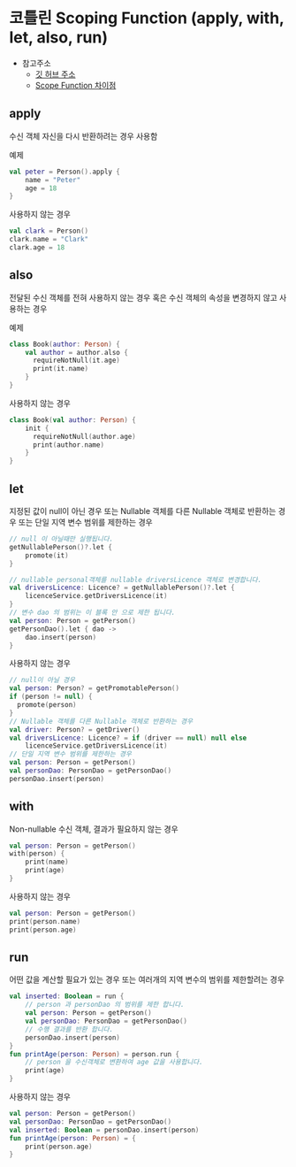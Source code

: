 # 코틀린 Scoping Function (apply, with, let, also, run)

- 참고주소
  - [깃 허브 주소](https://medium.com/@limgyumin/%EC%BD%94%ED%8B%80%EB%A6%B0-%EC%9D%98-apply-with-let-also-run-%EC%9D%80-%EC%96%B8%EC%A0%9C-%EC%82%AC%EC%9A%A9%ED%95%98%EB%8A%94%EA%B0%80-4a517292df29) 
  - [Scope Function 차이점](https://docs.google.com/spreadsheets/d/1P2gMRuu36pSDW4fdwE-fLN9fcA_ZboIU2Q5VtgixBNo/edit#gid=0)

## apply
수신 객체 자신을 다시 반환하려는 경우 사용함

예제
``` kotlin
val peter = Person().apply {
    name = "Peter"
    age = 18
}
```
사용하지 않는 경우 
``` kotlin
val clark = Person()
clark.name = "Clark"
clark.age = 18
```

## also 
전달된 수신 객체를 전혀 사용하지 않는 경우 혹은 수신 객체의 속성을 변경하지 않고 사용하는 경우

예제
``` kotlin
class Book(author: Person) {
    val author = author.also {
      requireNotNull(it.age)
      print(it.name)
    }
}
```
사용하지 않는 경우

``` kotlin
class Book(val author: Person) {
    init {
      requireNotNull(author.age)
      print(author.name)
    }
}
```

## let
지정된 값이 null이 아닌 경우 또는 Nullable 객체를 다른 Nullable 객체로 반환하는 경우 또는 단일 지역 변수 범위를 제한하는 경우

``` kotlin
// null 이 아닐때만 실행됩니다.
getNullablePerson()?.let {
    promote(it)
}

// nullable personal객체를 nullable driversLicence 객체로 변경합니다.
val driversLicence: Licence? = getNullablePerson()?.let {
    licenceService.getDriversLicence(it) 
}
// 변수 dao 의 범위는 이 블록 안 으로 제한 됩니다.
val person: Person = getPerson()
getPersonDao().let { dao -> 
    dao.insert(person)
}
```

사용하지 않는 경우
``` kotlin
// null이 아닐 경우
val person: Person? = getPromotablePerson()
if (person != null) {
  promote(person)
}
// Nullable 객체를 다른 Nullable 객체로 반환하는 경우
val driver: Person? = getDriver()
val driversLicence: Licence? = if (driver == null) null else
    licenceService.getDriversLicence(it)
// 단일 지역 변수 범위를 제한하는 경우
val person: Person = getPerson()
val personDao: PersonDao = getPersonDao()
personDao.insert(person)
```

## with
Non-nullable 수신 객체, 결과가 필요하지 않는 경우
``` kotlin
val person: Person = getPerson()
with(person) {
    print(name)
    print(age)
}
```

사용하지 않는 경우

``` kotlin
val person: Person = getPerson()
print(person.name)
print(person.age)
```

## run
어떤 값을 계산할 필요가 있는 경우 또는 여러개의 지역 변수의 범위를 제한할려는 경우
``` kotlin
val inserted: Boolean = run {
    // person 과 personDao 의 범위를 제한 합니다.
    val person: Person = getPerson()
    val personDao: PersonDao = getPersonDao()
    // 수행 결과를 반환 합니다.
    personDao.insert(person)
}
fun printAge(person: Person) = person.run {
    // person 을 수신객체로 변환하여 age 값을 사용합니다.
    print(age)
}
```

사용하지 않는 경우
``` kotlin
val person: Person = getPerson()
val personDao: PersonDao = getPersonDao()
val inserted: Boolean = personDao.insert(person)
fun printAge(person: Person) = {
    print(person.age)
}
```


